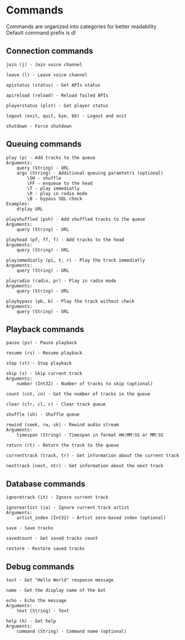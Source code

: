 # Commands

Commands are organized into categories for better readability  
Default command prefix is d!  

## Connection commands

```
join (j) - Join voice channel
```
```
leave (l) - Leave voice channel
```
```
apistatus (status) - Get APIs status
```
```
apireload (reload) - Reload failed APIs
```
```
playerstatus (plst) - Get player status
```
```
logout (exit, quit, bye, bb) - Logout and exit
```
```
shutdown - Force shutdown
```

## Queuing commands

```
play (p) - Add tracks to the queue
Arguments:
    query (String) - URL
    args (String) - Additional queuing paramtetrs (optional)
        \SH - shuffle
        \FF - enqueue to the head
        \T - play immediatly
        \R - play in radio mode
        \B - bypass SQL check
Examples:
    d!play URL
```
```
playshuffled (psh) - Add shuffled tracks to the queue
Arguments:
    query (String) - URL
```
```
playhead (pf, ff, f) - Add tracks to the head
Arguments:
    query (String) - URL
```
```
playimmediatly (pi, t, r) - Play the track immediatly
Arguments:
    query (String) - URL
```
```
playradio (radio, pr) - Play in radio mode
Arguments:
    query (String) - URL
```
```
playbypass (pb, b) - Play the track without check
Arguments:
    query (String) - URL
```

## Playback commands

```
pause (ps) - Pause playback
```
```
resume (rs) - Resume playback
```
```
stop (st) - Stop playback
```
```
skip (s) - Skip current track
Arguments:
    number (Int32) - Number of tracks to skip (optional)
```
```
count (cnt, cn) - Get the number of tracks in the queue
```
```
clear (clr, cl, c) - Clear track queue
```
```
shuffle (sh) - Shuffle queue
```
```
rewind (seek, rw, sk) - Rewind audio stream
Arguments:
    timespan (String) - Timespan in format HH:MM:SS or MM:SS
```
```
return (rt) - Return the track to the queue
```
```
currenttrack (track, tr) - Get information about the current track
```
```
nexttrack (next, ntr) - Get information about the next track
```

## Database commands

```
ignoretrack (it) - Ignore current track
```
```
ignoreartist (ia) - Ignore current track artist
Arguments:
    artist_index (Int32) - Artist zero-based index (optional)
```
```
save - Save tracks
```
```
savedcount - Get saved tracks count
```
```
restore - Restore saved tracks
```

## Debug commands

```
test - Get "Hello World" response message
```
```
name - Get the display name of the bot
```
```
echo - Echo the message
Arguments:
    text (String) - Text
```
```
help (h) - Get help
Arguments:
    command (String) - Command name (optional)
```
